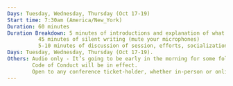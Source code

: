 ```yaml
---
Days: Tuesday, Wednesday, Thursday (Oct 17-19)
Start time: 7:30am (America/New_York)
Duration: 60 minutes
Duration Breakdown: 5 minutes of introductions and explanation of what you’ll be writing. 
          45 minutes of silent writing (mute your microphones)
          5-10 minutes of discussion of session, efforts, socialization.
Days: Tuesday, Wednesday, Thursday (Oct 17-19).
Others: Audio only - It’s going to be early in the morning for some folks.
        Code of Conduct will be in effect.
        Open to any conference ticket-holder, whether in-person or online.
---
```

